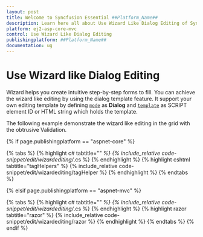 ```yaml
---
layout: post
title: Welcome to Syncfusion Essential ##Platform_Name##
description: Learn here all about Use Wizard Like Dialog Editing of Syncfusion Essential ##Platform_Name## widgets based on HTML5 and jQuery.
platform: ej2-asp-core-mvc
control: Use Wizard Like Dialog Editing
publishingplatform: ##Platform_Name##
documentation: ug
---
```



# Use Wizard like Dialog Editing

Wizard helps you create intuitive step-by-step forms to fill. You can achieve the wizard like editing by using the dialog template feature. It support your own editing template by defining [`mode`](https://help.syncfusion.com/cr/aspnetcore-js2/Syncfusion.EJ2.Grids.GridEditSettings.html#Syncfusion_EJ2_Grids_GridEditSettings_Mode) as **Dialog** and [`template`](https://help.syncfusion.com/cr/aspnetcore-js2/Syncfusion.EJ2.Grids.GridEditSettings.html#Syncfusion_EJ2_Grids_GridEditSettings_Template) as SCRIPT element ID or HTML string which holds the template.

The following example demonstrate the wizard like editing in the grid with the obtrusive Validation.

{% if page.publishingplatform == "aspnet-core" %}

{% tabs %}
{% highlight c# tabtitle="*" %}
{% include_relative code-snippet/edit/wizardediting/*.cs %}
{% endhighlight %}
{% highlight cshtml tabtitle="tagHelpers" %}
{% include_relative code-snippet/edit/wizardediting/tagHelper %}
{% endhighlight %}
{% endtabs %}

{% elsif page.publishingplatform == "aspnet-mvc" %}

{% tabs %}
{% highlight c# tabtitle="*" %}
{% include_relative code-snippet/edit/wizardediting/*.cs %}
{% endhighlight %}
{% highlight razor tabtitle="razor" %}
{% include_relative code-snippet/edit/wizardediting/razor %}
{% endhighlight %}
{% endtabs %}
{% endif %}


